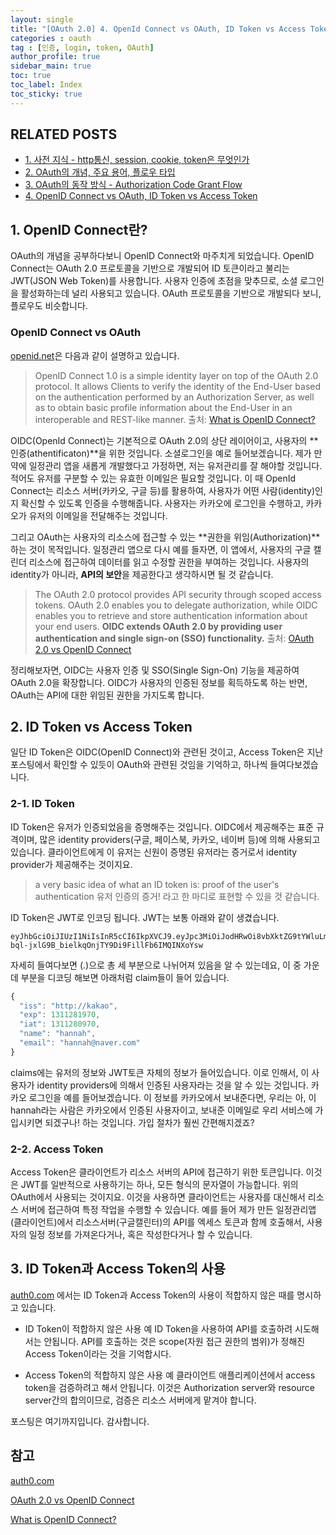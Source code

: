 ```yaml
---
layout: single
title: "[OAuth 2.0] 4. OpenId Connect vs OAuth, ID Token vs Access Token"
categories : oauth
tag : [인증, login, token, OAuth]
author_profile: true
sidebar_main: true
toc: true
toc_label: Index
toc_sticky: true
---
```

## RELATED POSTS                                         
- [1. 사전 지식 - http통신, session, cookie, token은 무엇인가](https://iamhmin.github.io/oauth/oauth-1/) 
- [2. OAuth의 개념, 주요 용어, 플로우 타입 ](https://iamhmin.github.io/oauth/oauth-2/)      
- [3. OAuth의 동작 방식 - Authorization Code Grant Flow ](https://iamhmin.github.io/oauth/oauth-3/)    
- [4. OpenID Connect vs OAuth, ID Token vs Access Token ](https://iamhmin.github.io/oauth/oauth-4/)  

## 1. OpenID Connect란?
OAuth의 개념을 공부하다보니 OpenID Connect와 마주치게 되었습니다. OpenID Connect는 OAuth 2.0 프로토콜을 기반으로 개발되어 ID 토큰이라고 불리는 JWT(JSON Web Token)를 사용합니다. 사용자 인증에 초점을 맞추므로, 소셜 로그인을 활성화하는데 널리 사용되고 있습니다. OAuth 프로토콜을 기반으로 개발되다 보니, 플로우도 비슷합니다. 

### OpenID Connect vs OAuth
[openid.net](https://openid.net/connect/)은 다음과 같이 설명하고 있습니다.
>OpenID Connect 1.0 is a simple identity layer on top of the OAuth 2.0 protocol. It allows Clients to verify the identity of the End-User based on the authentication performed by an Authorization Server, as well as to obtain basic profile information about the End-User in an interoperable and REST-like manner.
출처: [What is OpenID Connect?](https://openid.net/connect/)

OIDC(OpenId Connect)는 기본적으로 OAuth 2.0의 상단 레이어이고, 사용자의 **인증(athentificaton)**을 위한 것입니다. 소셜로그인을 예로 들어보겠습니다. 제가 만약에 일정관리 앱을 새롭게 개발했다고 가정하면, 저는 유저관리를 잘 해야할 것입니다. 적어도 유저를 구분할 수 있는 유효한 이메일은 필요할 것입니다. 이 때 OpenId Connect는 리소스 서버(카카오, 구글 등)를 활용하여, 사용자가 어떤 사람(identity)인지 확신할 수 있도록 인증을 수행해줍니다. 사용자는 카카오에 로그인을 수행하고, 카카오가 유저의 이메일을 전달해주는 것입니다.

그리고 OAuth는 사용자의 리소스에 접근할 수 있는 **권한을 위임(Authorization)**하는 것이 목적입니다. 일정관리 앱으로 다시 예를 들자면, 이 앱에서, 사용자의 구글 캘린더 리소스에 접근하여 데이터를 읽고 수정할 권한을 부여하는 것입니다. 사용자의 identity가 아니라, **API의 보안**을 제공한다고 생각하시면 될 것 같습니다.

>The OAuth 2.0 protocol provides API security through scoped access tokens. OAuth 2.0 enables you to delegate authorization, while OIDC enables you to retrieve and store authentication information about your end users. **OIDC extends OAuth 2.0 by providing user authentication and single sign-on (SSO) functionality.**
출처: [OAuth 2.0 vs OpenID Connect](https://developer.okta.com/docs/concepts/oauth-openid/)

정리해보자면, OIDC는 사용자 인증 및 SSO(Single Sign-On) 기능을 제공하여 OAuth 2.0을 확장합니다. OIDC가 사용자의 인증된 정보를 획득하도록 하는 반면, OAuth는 API에 대한 위임된 권한을 가지도록 합니다. 

## 2. ID Token vs Access Token
일단 ID Token은 OIDC(OpenID Connect)와 관련된 것이고, Access Token은 지난 포스팅에서 확인할 수 있듯이 OAuth와 관련된 것임을 기억하고, 하나씩 들여다보겠습니다.

### 2-1. ID Token
ID Token은 유저가 인증되었음을 증명해주는 것입니다. OIDC에서 제공해주는 표준 규격이며, 많은 identity providers(구글, 페이스북, 카카오, 네이버 등)에 의해 사용되고 있습니다. 클라이언트에게 이 유저는 신원이 증명된 유저라는 증거로서 identity provider가 제공해주는 것이지요.
>a very basic idea of what an ID token is: proof of the user's authentication
유저 인증의 증거! 라고 한 마디로 표현할 수 있을 것 같습니다.

ID Token은 JWT로 인코딩 됩니다. JWT는 보통 아래와 같이 생겼습니다.
```
eyJhbGciOiJIUzI1NiIsInR5cCI6IkpXVCJ9.eyJpc3MiOiJodHRwOi8vbXktZG9tYWluLmF1dGgwLmNvbSIsInN1YiI6ImF1dGgwfDEyMzQ1NiIsImF1ZCI6IjEyMzRhYmNkZWYiLCJleHAiOjEzMTEyODE5NzAsImlhdCI6MTMxMTI4MDk3MCwibmFtZSI6IkphbmUgRG9lIiwiZ2l2ZW5fbmFtZSI6IkphbmUiLCJmYW1pbHlfbmFtZSI6IkRvZSJ9.
bql-jxlG9B_bielkqOnjTY9Di9FillFb6IMQINXoYsw
```
자세히 들여다보면 (.)으로 총 세 부분으로 나뉘어져 있음을 알 수 있는데요, 이 중 가운데 부분을 디코딩 해보면 아래처럼 claim들이 들어 있습니다.

``` javascript
{ 
  "iss": "http://kakao", 
  "exp": 1311281970, 
  "iat": 1311280970, 
  "name": "hannah", 
  "email": "hannah@naver.com"
}
```
claims에는 유저의 정보와 JWT토큰 자체의 정보가 들어있습니다. 이로 인해서, 이 사용자가 identity providers에 의해서 인증된 사용자라는 것을 알 수 있는 것입니다. 카카오 로그인을 예를 들어보겠습니다. 이 정보를 카카오에서 보내준다면, 우리는 아, 이 hannah라는 사람은 카카오에서 인증된 사용자이고, 보내준 이메일로 우리 서비스에 가입시키면 되겠구나! 하는 것입니다. 가입 절차가 훨씬 간편해지겠죠?

### 2-2. Access Token
Access Token은 클라이언트가 리소스 서버의 API에 접근하기 위한 토큰입니다. 이것은 JWT를 일반적으로 사용하기는 하나, 모든 형식의 문자열이 가능합니다. 위의 OAuth에서 사용되는 것이지요. 이것을 사용하면 클라이언트는 사용자를 대신해서 리소스 서버에 접근하여 특정 작업을 수행할 수 있습니다. 예를 들어 제가 만든 일정관리앱(클라이언트)에서 리소스서버(구글캘린터)의 API를 엑세스 토큰과 함께 호출해서, 사용자의 일정 정보를 가져온다거나, 혹은 작성한다거나 할 수 있습니다.

## 3. ID Token과 Access Token의 사용
[auth0.com](https://auth0.com/blog/id-token-access-token-what-is-the-difference/) 에서는 ID Token과 Access Token의 사용이 적합하지 않은 때를 명시하고 있습니다. 
- ID Token이 적합하지 않은 사용 예
ID Token을 사용하여 API를 호출하려 시도해서는 안됩니다. API를 호출하는 것은 scope(자원 접근 권한의 범위)가 정해진 Access Token이라는 것을 기억합시다.

- Access Token의 적합하지 않은 사용 예
클라이언트 애플리케이션에서 access token을 검증하려고 해서 안됩니다. 이것은 Authorization server와 resource server간의 합의이므로, 검증은 리소스 서버에게 맡겨야 합니다. 

포스팅은 여기까지입니다. 감사합니다.

<script async src="https://pagead2.googlesyndication.com/pagead/js/adsbygoogle.js?client=ca-pub-6596953683217931"
     crossorigin="anonymous"></script>
<ins class="adsbygoogle"
     style="display:block"
     data-ad-format="fluid"
     data-ad-layout-key="-i5+5+1+2-3"
     data-ad-client="ca-pub-6596953683217931"
     data-ad-slot="2948544388"></ins>
<script>
     (adsbygoogle = window.adsbygoogle || []).push({});
</script>

## 참고
[auth0.com](https://auth0.com/blog/id-token-access-token-what-is-the-difference/) 

[OAuth 2.0 vs OpenID Connect](https://developer.okta.com/docs/concepts/oauth-openid/)

[What is OpenID Connect?](https://openid.net/connect/)
